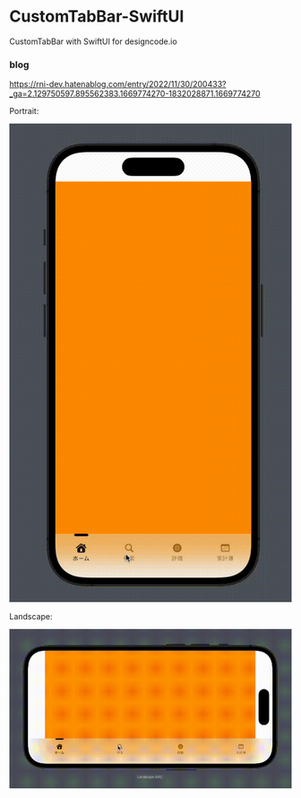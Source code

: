 # CustomTabBar-SwiftUI
CustomTabBar with SwiftUI for designcode.io

### blog
https://rni-dev.hatenablog.com/entry/2022/11/30/200433?_ga=2.129750597.895562383.1669774270-1832028871.1669774270

Portrait:

![image info](./2022-11-28-18.49.23.gif)

Landscape:

![image info](./2022-11-28-20.50.14.gif)
